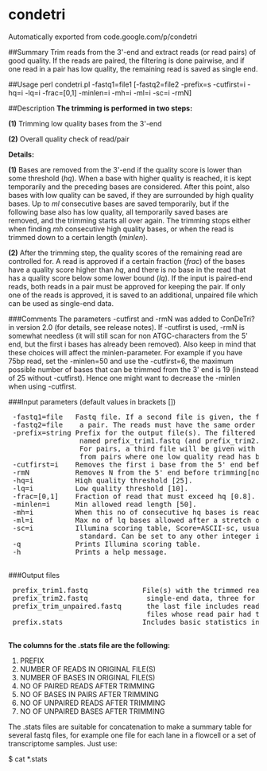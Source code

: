 # condetri
Automatically exported from code.google.com/p/condetri

##Summary
Trim reads from the 3'-end and extract reads (or read pairs) of good quality. If the reads are paired, the filtering is done pairwise, and if one read in a pair has low quality, the remaining read is saved as single end.


##Usage
perl condetri.pl -fastq1=file1 [-fastq2=file2 -prefix=s -cutfirst=i -hq=i -lq=i -frac=[0,1] -minlen=i -mh=i -ml=i -sc=i -rmN]


##Description
**The trimming is performed in two steps:**

**(1)** Trimming low quality bases from the 3'-end

**(2)** Overall quality check of read/pair

**Details:**

**(1)** Bases are removed from the 3'-end if the quality score is lower than some threshold (*hq*). When a base with higher quality is reached, it is kept temporarily and the preceding bases are considered. After this point, also bases with low quality can be saved, if they are surrounded by high quality bases. Up to *ml* consecutive bases are saved temporarily, but if the following base also has low quality, all temporarily saved bases are removed, and the trimming starts all over again. The trimming stops either when finding *mh* consecutive high quality bases, or when the read is trimmed down to a certain length (*minlen*).

**(2)** After the trimming step, the quality scores of the remaining read are controlled for. A read is approved if a certain fraction (*frac*) of the bases have a quality score higher than *hq*, and there is no base in the read that has a quality score below some lower bound (*lq*). If the input is paired-end reads, both reads in a pair must be approved for keeping the pair. If only one of the reads is approved, it is saved to an additional, unpaired file which can be used as single-end data.


###Comments
The parameters -cutfirst and -rmN was added to ConDeTri? in version 2.0 (for details, see release notes). If -cutfirst is used, -rmN is somewhat needless (it will still scan for non ATGC-characters from the 5' end, but the first i bases has already been removed). Also keep in mind that these choices will affect the minlen-parameter. For example if you have 75bp read, set the -minlen=50 and use the -cutfirst=6, the maximum possible number of bases that can be trimmed from the 3' end is 19 (instead of 25 without -cutfirst). Hence one might want to decrease the -minlen when using -cutfirst.


###Input parameters
(default values in brackets [])
<pre>
 -fastq1=file   Fastq file. If a second file is given, the files are trimmed as
 -fastq2=file    a pair. The reads must have the same order in both files.
 -prefix=string Prefix for the output file(s). The filtered fastq file(s) will be
                 named prefix_trim1.fastq (and prefix_trim2.fastq if present).
                 For pairs, a third file will be given with unpaired reads (reads 
                 from pairs where one low quality read has been removed).
 -cutfirst=i    Removes the first i base from the 5' end before trimming [0].
 -rmN           Removes N from the 5' end before trimming[no].
 -hq=i          Hiqh quality threshold [25].
 -lq=i          Low quality threshold [10].
 -frac=[0,1]    Fraction of read that must exceed hq [0.8].
 -minlen=i      Min allowed read length [50].
 -mh=i          When this no of consecutive hq bases is reached, the trimming stops [5].
 -ml=i          Max no of lq bases allowed after a stretch of hq bases from 3'-end [1].
 -sc=i          Illumina scoring table, Score=ASCII-sc, usually 64, is Sanger
                 standard. Can be set to any other integer if wanted [64].
 -q             Prints Illumina scoring table.
 -h             Prints a help message.
 </pre>

###Output files
<pre>
 prefix_trim1.fastq             File(s) with the trimmed reads (one file for
 prefix_trim2.fastq              single-end data, three for paired-end data, where
 prefix_trim_unpaired.fastq      the last file includes reads from the two input
                                 files whose read pair had too poor quality.
 prefix.stats                   Includes basic statistics in columns.
 </pre>
**The columns for the .stats file are the following:**<BR>
1) PREFIX <BR>
2) NUMBER OF READS IN ORIGINAL FILE(S) <BR>
3) NUMBER OF BASES IN ORIGINAL FILE(S) <BR>
4) NO OF PAIRED READS AFTER TRIMMING <BR>
5) NO OF BASES IN PAIRS AFTER TRIMMING  <BR>
6) NO OF UNPAIRED READS AFTER TRIMMING <BR>
7) NO OF UNPAIRED BASES AFTER TRIMMING <BR>

The .stats files are suitable for concatenation to make a summary table for several fastq files, for example one file for each lane in a flowcell or a set of transcriptome samples. Just use:

$ cat *.stats
